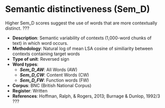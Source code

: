 # Semantic distinctiveness (Sem_D)

Higher Sem_D scores suggest the use of words that are more contextually distinct. ???
- **Description**: Semantic variability of contexts (1,000-word chunks of text) in which word occurs.
- **Methodology**: Natural log of mean LSA cosine of similiarity between contexts containing target words
- **Type of unit**: Reversed sign
- **Word types**:
    - ***Sem_D_AW***: All Words (AW)
    - ***Sem_D_CW***: Content Words (CW)
    - ***Sem_D_FW***: Function words (FW)
- **Corpus**: BNC (British National Corpus)
- **Register**: Written
- **References**: Hoffman, Ralph, & Rogers, 2013; Burnage & Dunlop, 1992/3 ???